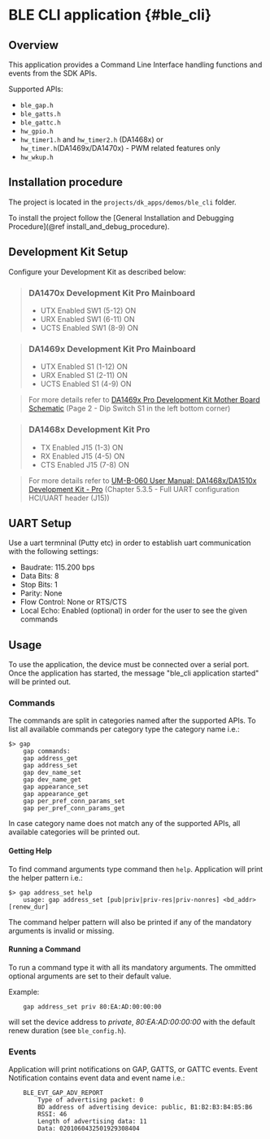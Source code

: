 # BLE CLI application {#ble_cli}

## Overview
This application provides a Command Line Interface handling functions and events from the SDK APIs.

Supported APIs:
 * `ble_gap.h`
 * `ble_gatts.h`
 * `ble_gattc.h`
 * `hw_gpio.h`
 * `hw_timer1.h` and `hw_timer2.h` (DA1468x) or `hw_timer.h`(DA1469x/DA1470x) - PWM related features only
 * `hw_wkup.h`

## Installation procedure
The project is located in the `projects/dk_apps/demos/ble_cli` folder.

To install the project follow the [General Installation and Debugging Procedure](@ref install_and_debug_procedure).

## Development Kit Setup
Configure your Development Kit as described below:

> ### DA1470x Development Kit Pro Mainboard
> - UTX Enabled SW1 (5-12) ON
> - URX Enabled SW1 (6-11) ON
> - UCTS Enabled SW1 (8-9) ON

> ### DA1469x Development Kit Pro Mainboard
> - UTX Enabled S1 (1-12) ON
> - URX Enabled S1 (2-11) ON
> - UCTS Enabled S1 (4-9) ON

> For more details refer to [DA1469x Pro Development Kit Mother Board Schematic](https://www.dialog-semiconductor.com/products/da14695-development-kit-pro)
(Page 2 - Dip Switch S1 in the left bottom corner)

> ### DA1468x Development Kit Pro
> - TX  Enabled J15 (1-3) ON
> - RX  Enabled J15 (4-5) ON
> - CTS Enabled J15 (7-8) ON 

> For more details refer to [UM-B-060 User Manual: DA1468x/DA1510x Development Kit - Pro](https://support.dialog-semiconductor.com/resource/um-b-060-user-manual-da1468xda1510x-development-kit-pro)
(Chapter 5.3.5 - Full UART configuration HCI/UART header (J15))

## UART Setup
Use a uart termninal (Putty etc) in order to establish uart communication with the following settings:

- Baudrate:     115.200 bps
- Data Bits:    8
- Stop Bits:    1
- Parity:       None
- Flow Control: None or RTS/CTS
- Local Echo: Enabled (optional) in order for the user to see the given commands

## Usage
To use the application, the device must be connected over a serial port. Once the application has started, the message "ble_cli application started" will be printed out.

### Commands
The commands are split in categories named after the supported APIs.
To list all available commands per category type the category name i.e.:
~~~~
$> gap
    gap commands:
    gap address_get
    gap address_set
    gap dev_name_set
    gap dev_name_get
    gap appearance_set
    gap appearance_get
    gap per_pref_conn_params_set
    gap per_pref_conn_params_get
~~~~
In case category name does not match any of the supported APIs, all available categories will be printed out.

#### Getting Help
To find command arguments type command then `help`. Application will print the helper pattern i.e.:
~~~~
$> gap address_set help
    usage: gap address_set [pub|priv|priv-res|priv-nonres] <bd_addr> [renew_dur]
~~~~
The command helper pattern will also be printed if any of the mandatory arguments is invalid or missing.

#### Running a Command
To run a command type it with all its mandatory arguments. The ommitted optional arguments are set to their default value.

Example:
~~~~
    gap address_set priv 80:EA:AD:00:00:00
~~~~
will set the device address to _private_, _80:EA:AD:00:00:00_ with the default renew duration (see `ble_config.h`).

### Events
Application will print notifications on GAP, GATTS, or GATTC events. Event Notification contains event data and event name i.e.:
~~~~
    BLE_EVT_GAP_ADV_REPORT
        Type of advertising packet: 0
        BD address of advertising device: public, B1:B2:B3:B4:B5:B6
        RSSI: 46
        Length of advertising data: 11
        Data: 0201060432501929308404
~~~~
